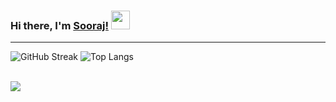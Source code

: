 
### Hi there, I'm [Sooraj!](https://soorajbhskrn.github.io)   <img src="https://raw.githubusercontent.com/iampavangandhi/iampavangandhi/master/gifs/Hi.gif" width="30px">

 

<hr>

![GitHub Streak](https://streak-stats.demolab.com?user=soorajbhaskaran&theme=radical&hide_border=true&border_radius=6&mode=weekly&background=141320&border=DDDDDD)
![Top Langs](https://github-readme-stats.vercel.app/api/top-langs/?username=soorajbhaskaran&theme=radical&hide=html,css&layout=donut&size_weight=0.2&count_weight=0.8&hide_border=true&border_radius=6&mode=weekly&background=141320&border=DDDDDD)

<br>
<img src="https://komarev.com/ghpvc/?username=soorajbhaskaran&color=dc143c" />


